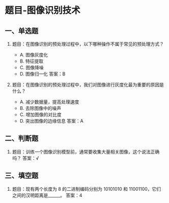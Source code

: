 # 题目-图像识别技术

## 一、单选题

1. 题目：在图像识别的预处理过程中，以下哪种操作不属于常见的预处理方式？
    - A. 图像灰度化
    - B. 特征提取
    - C. 图像降噪
    - D. 图像归一化
    答案：B

2. 题目：在图像识别的预处理过程中，我们对图像进行灰度化最为重要的原因是什么？
    - A. 减少数据量，提高处理速度
    - B. 去除图像中的噪声
    - C. 增加图像的对比度
    - D. 突出图像的边缘信息
    答案：A

## 二、判断题

1. 题目：训练一个图像识别模型前，通常要收集大量相关图像，这个说法正确吗？
答案：√

## 三、填空题

1. 题目：现有两个长度为 8 的二进制编码分别为 10101010 和 11001100，它们之间的汉明距离是______。
答案：4
